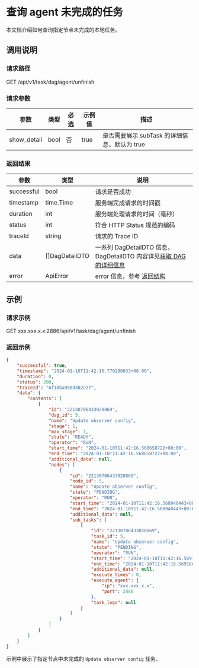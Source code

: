 # 查询 agent 未完成的任务

本文档介绍如何查询指定节点未完成的本地任务。

## 调用说明

### 请求路径

GET /api/v1/task/dag/agent/unfinish

### 请求参数

| 参数 | 类型 | 必选 | 示例值 | 描述 |
| --- | --- | --- | --- | --- |
| show_detail | bool | 否 | true | 是否需要展示 subTask 的详细信息，默认为 true |

### 返回结果

| 参数 | 类型 | 说明 |
| --- | --- | --- |
| successful | bool | 请求是否成功 |
| timestamp | time.Time | 服务端完成请求的时间戳 |
| duration | int | 服务端处理请求的时间（毫秒） |
| status | int | 符合 HTTP Status 规范的编码 |
| traceId | string | 请求的 Trace ID |
| data | []DagDetailDTO | 一系列 DagDetailDTO 信息，DagDetailDTO 内容详见[获取 DAG 的详细信息](2000.get-dag-detail.md) |
| error | ApiError | error 信息，参考 [返回结构](100.api-call-intro.md) |

## 示例

### 请求示例

GET xxx.xxx.x.x:2886/api/v1/task/dag/agent/unfinish

### 返回示例

```json
{
    "successful": true,
    "timestamp": "2024-01-10T11:42:16.770290833+08:00",
    "duration": 0,
    "status": 200,
    "traceId": "6f10ba950d302e27",
    "data": {
        "contents": [
            {
                "id": "22130706433028869",
                "dag_id": 5,
                "name": "Update observer config",
                "stage": 1,
                "max_stage": 1,
                "state": "READY",
                "operator": "RUN",
                "start_time": "2024-01-10T11:42:16.568658722+08:00",
                "end_time": "2024-01-10T11:42:16.568658722+08:00",
                "additional_data": null,
                "nodes": [
                    {
                        "id": "22130706433028869",
                        "node_id": 5,
                        "name": "Update observer config",
                        "state": "PENDING",
                        "operator": "RUN",
                        "start_time": "2024-01-10T11:42:16.568940443+08:00",
                        "end_time": "2024-01-10T11:42:16.568940443+08:00",
                        "additional_data": null,
                        "sub_tasks": [
                            {
                                "id": "22130706433028869",
                                "task_id": 5,
                                "name": "Update observer config",
                                "state": "PENDING",
                                "operator": "RUN",
                                "start_time": "2024-01-10T11:42:16.569166163+08:00",
                                "end_time": "2024-01-10T11:42:16.569166163+08:00",
                                "additional_data": null,
                                "execute_times": 0,
                                "execute_agent": {
                                    "ip": "xxx.xxx.x.x",
                                    "port": 2886
                                },
                                "task_logs": null
                            }
                        ]
                    }
                ]
            }
        ]
    }
}
```

示例中展示了指定节点中未完成的 `Update observer config` 任务。

